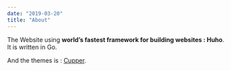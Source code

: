 ```yaml
---
date: "2019-03-20"
title: "About"
---
```


The Website using **world’s fastest framework for building websites : Huho**. It is written in Go.

And the themes is : [Cupper](https://github.com/zwbetz-gh/cupper-hugo-theme).
